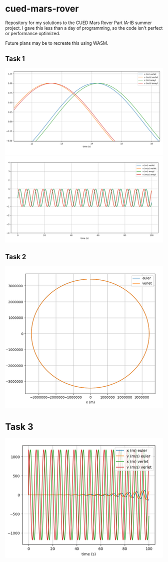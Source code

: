 # cued-mars-rover

Repository for my solutions to the CUED Mars Rover Part IA-IB summer project. I gave this less than a day of programming, so the code isn't perfect or performance optimized.

Future plans may be to recreate this using WASM.

## Task 1

![general view of integrators](images/task1.2.png)
![inaccuracies of verlet/euler](images/task1.1.png)

## Task 2

![euler and verlet integrator solution to circular](images/task2.png)

# Task 3

![euler and verlet integrator solution in cpp](images/task3.png)






